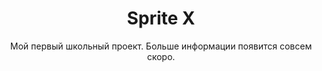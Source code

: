 <div align="center">
    <h1>Sprite X</h1>
    <p>Мой первый школьный проект. Больше информации появится совсем скоро.</p>
</div>